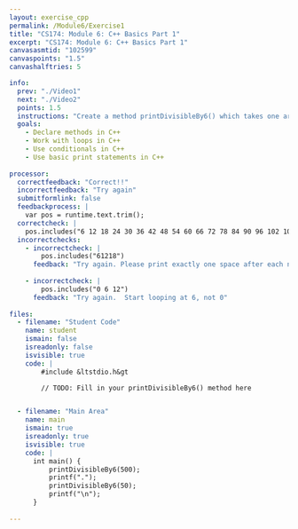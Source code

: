 ```yaml
---
layout: exercise_cpp
permalink: /Module6/Exercise1
title: "CS174: Module 6: C++ Basics Part 1"
excerpt: "CS174: Module 6: C++ Basics Part 1"
canvasasmtid: "102599"
canvaspoints: "1.5"
canvashalftries: 5

info:
  prev: "./Video1"
  next: "./Video2"
  points: 1.5
  instructions: "Create a method printDivisibleBy6() which takes one argument, and which prints the numbers from 6 up to and including the specified argument that are divisible by 6.  Please put a space in between each number.  As a hint, logical AND is also && in C++, just as it is in Java.  So for a number to be divisible by 6, you should use this to check that the number has a remainder of 0 when divided b 2, and also by 3."
  goals:
    - Declare methods in C++
    - Work with loops in C++
    - Use conditionals in C++
    - Use basic print statements in C++
    
processor:  
  correctfeedback: "Correct!!" 
  incorrectfeedback: "Try again"
  submitformlink: false
  feedbackprocess: | 
    var pos = runtime.text.trim();
  correctcheck: |
    pos.includes("6 12 18 24 30 36 42 48 54 60 66 72 78 84 90 96 102 108 114 120 126 132 138 144 150 156 162 168 174 180 186 192 198 204 210 216 222 228 234 240 246 252 258 264 270 276 282 288 294 300 306 312 318 324 330 336 342 348 354 360 366 372 378 384 390 396 402 408 414 420 426 432 438 444 450 456 462 468 474 480 486 492 498 .6 12 18 24 30 36 42 48") 
  incorrectchecks:
    - incorrectcheck: |
        pos.includes("61218")
      feedback: "Try again. Please print exactly one space after each number."  
    
    - incorrectcheck: |
        pos.includes("0 6 12")
      feedback: "Try again.  Start looping at 6, not 0"
 
files:
  - filename: "Student Code"
    name: student
    ismain: false
    isreadonly: false
    isvisible: true
    code: | 
        #include &ltstdio.h&gt

        // TODO: Fill in your printDivisibleBy6() method here


  - filename: "Main Area"
    name: main
    ismain: true
    isreadonly: true
    isvisible: true
    code: | 
      int main() {
          printDivisibleBy6(500);
          printf(".");
          printDivisibleBy6(50);
          printf("\n");
      }
        
---
```

